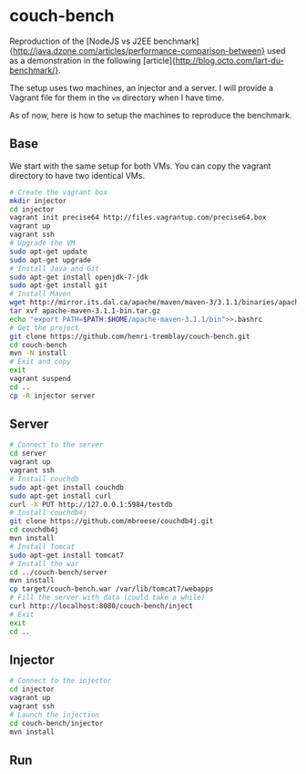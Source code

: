 couch-bench
===========

Reproduction of the [NodeJS vs J2EE benchmark]{http://java.dzone.com/articles/performance-comparison-between} used
as a demonstration in the following [article]{http://blog.octo.com/lart-du-benchmark/}.

The setup uses two machines, an injector and a server. I will provide a Vagrant file for them in the `vm` directory when I have time.

As of now, here is how to setup the machines to reproduce the benchmark.

Base
--------
We start with the same setup for both VMs. You can copy the vagrant directory to have two identical VMs.
~~~bash
# Create the vagrant box
mkdir injector
cd injector
vagrant init precise64 http://files.vagrantup.com/precise64.box
vagrant up
vagrant ssh
# Upgrade the VM
sudo apt-get update
sudo apt-get upgrade
# Install Java and Git
sudo apt-get install openjdk-7-jdk
sudo apt-get install git
# Install Maven
wget http://mirror.its.dal.ca/apache/maven/maven-3/3.1.1/binaries/apache-maven-3.1.1-bin.tar.gz
tar xvf apache-maven-3.1.1-bin.tar.gz
echo "export PATH=$PATH:$HOME/apache-maven-3.1.1/bin">>.bashrc
# Get the project
git clone https://github.com/henri-tremblay/couch-bench.git
cd couch-bench
mvn -N install
# Exit and copy
exit
vagrant suspend
cd ..
cp -R injector server
~~~

Server
------
~~~bash
# Connect to the server
cd server
vagrant up
vagrant ssh
# Install couchdb
sudo apt-get install couchdb
sudo apt-get install curl
curl -X PUT http://127.0.0.1:5984/testdb
# Install couchdb4j
git clone https://github.com/mbreese/couchdb4j.git
cd couchdb4j
mvn install
# Install Tomcat
sudo apt-get install tomcat7
# Install the war
cd ../couch-bench/server
mvn install
cp target/couch-bench.war /var/lib/tomcat7/webapps
# Fill the server with data (could take a while)
curl http://localhost:8080/couch-bench/inject
# Exit
exit
cd ..
~~~

Injector
--------
~~~bash
# Connect to the injector
cd injector
vagrant up
vagrant ssh
# Launch the injection
cd couch-bench/injector
mvn install
~~~

Run
---


